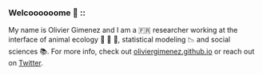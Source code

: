 ### Welcoooooome :wave: ::

My name is Olivier Gimenez and I am a :fr: researcher working at the interface of animal ecology :wolf: :dolphin: :elephant:, statistical modeling :chart_with_downwards_trend: and social sciences :books:. For more info, check out [oliviergimenez.github.io](https://oliviergimenez.github.io/) or reach out on [Twitter](https://twitter.com/oaggimenez).
